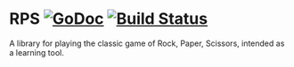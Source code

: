 # RPS [![GoDoc][godoc-badge]][rps-godoc] [![Build Status][build-logo]][travis-rps]

A library for playing the classic game of Rock, Paper,
Scissors, intended as a learning tool.


[godoc-badge]: http://img.shields.io/badge/go-documentation-blue.svg?style=flat-square
[rps-godoc]: http://godoc.org/github.com/qjcg/rps
[build-logo]: https://travis-ci.org/qjcg/rps.svg?branch=master
[travis-rps]: https://travis-ci.org/qjcg/rps

